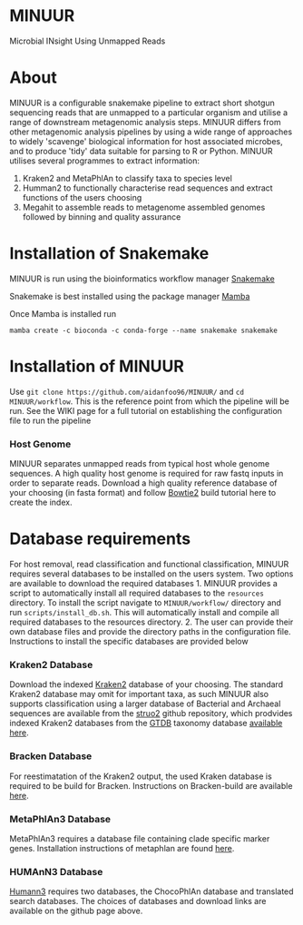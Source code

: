 # MINUUR
Microbial INsight Using Unmapped Reads

# About
MINUUR is a configurable snakemake pipeline to extract short shotgun sequencing reads that are unmapped to a particular organism and utilise a range of downstream metagenomic analysis steps. MINUUR differs from other metagenomic analysis pipelines by using a wide range of approaches to widely 'scavenge' biological information for host associated microbes, and to produce 'tidy' data suitable for parsing to R or Python. MINUUR utilises several programmes to extract information: 

1. Kraken2 and MetaPhlAn to classify taxa to species level
2. Humman2 to functionally characterise read sequences and extract functions of the users choosing
3. Megahit to assemble reads to metagenome assembled genomes followed by binning and quality assurance

# Installation of Snakemake
MINUUR is run using the bioinformatics workflow manager [Snakemake](https://snakemake.readthedocs.io/en/stable/index.html)

Snakemake is best installed using the package manager [Mamba](https://github.com/mamba-org/mamba)

Once Mamba is installed run 

`mamba create -c bioconda -c conda-forge --name snakemake snakemake`

# Installation of MINUUR
Use `git clone https://github.com/aidanfoo96/MINUUR/` and `cd MINUUR/workflow`. This is the reference point from which the pipeline will be run. See the WIKI page for a full tutorial on establishing the configuration file to run the pipeline

### Host Genome
MINUUR separates unmapped reads from typical host whole genome sequences. A high quality host genome is required for raw fastq inputs in order to separate reads. Download a high quality reference database of your choosing (in fasta format) and follow [Bowtie2](http://bowtie-bio.sourceforge.net/bowtie2/manual.shtml) build tutorial here to create the index.

# Database requirements
For host removal, read classification and functional classification, MINUUR requires several databases to be installed on the users system. Two options are available to download the required databases 1. MINUUR provides a script to automatically install all required databases to the `resources` directory. To install the script navigate to `MINUUR/workflow/` directory and  run `scripts/install_db.sh`. This will automatically install and compile all required databases to the resources directory. 2. The user can provide their own database files and provide the directory paths in the configuration file. Instructions to install the specific databases are provided below

### Kraken2 Database
Download the indexed [Kraken2](https://benlangmead.github.io/aws-indexes/k2) database of your choosing. The standard Kraken2 database may omit for important taxa, as such MINUUR also supports classification using a larger database of Bacterial and Archaeal sequences are available from the [struo2](https://github.com/leylabmpi/Struo2) github repository, which prodvides indexed Kraken2 databases from the [GTDB](https://gtdb.ecogenomic.org/) taxonomy database [available here](http://ftp.tue.mpg.de/ebio/projects/struo2/GTDB_release202/).  

### Bracken Database
For reestimatation of the Kraken2 output, the used Kraken database is required to be build for Bracken. Instructions on Bracken-build are available [here](https://ccb.jhu.edu/software/bracken/index.shtml?t=manual).

### MetaPhlAn3 Database
MetaPhlAn3 requires a database file containing clade specific marker genes. Installation instructions of metaphlan are found [here](https://github.com/biobakery/MetaPhlAn/wiki/MetaPhlAn-3.0).

### HUMAnN3 Database 
[Humann3](https://github.com/biobakery/humann) requires two databases, the ChocoPhlAn database and translated search databases. The choices of databases and download links are available on the github page above. 


